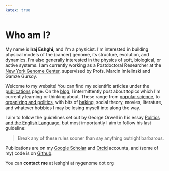 ```yaml
---
katex: true
---
```

# Who am I?

My name is **Iraj Eshghi**, and I'm a physicist. I'm interested in building physical models of the (cancer) genome, its structure, evolution, and dynamics. I'm also generally interested in the physics of soft, biological, or active systems. I am currently working as a Postdoctoral Researcher at the [New York Genome Center](https://www.nygenome.org/), supervised by Profs. Marcin Imielinski and Gamze Gursoy.

Welcome to my website! You can find my scientific articles under the [publications](/boxes-and-squiggles/pubs) page. On the [blog](/boxes-and-squiggles/post), I intermittently post about topics which I'm currently learning or thinking about. These range from [popular science](https://softbites.org/author/ieshghi/), to [organizing and politics](https://magazine.scienceforthepeople.org/labor-special-issue/power-struggles/), with bits of [baking](/boxes-and-squiggles/post/11-14-2023-bread/), social theory, movies, literature, and whatever hobbies I may be losing myself into along the way.

I aim to follow the guidelines set out by George Orwell in his essay [Politics and the English Language](https://faculty.washington.edu/rsoder/EDLPS579/HonorsOrwellPoliticsEnglishLanguage.pdf), but most importantly I aim to follow his last guideline:
> Break any of these rules sooner than say anything outright barbarous.

Publications are on my [Google Scholar](https://scholar.google.com/citations?user=DnLtmq0AAAAJ&hl=en) and [Orcid](https://orcid.org/0000-0002-4527-7578) accounts, and (some of my) code is on [Github](https://github.com/ieshghi).

You can **contact me** at ieshghi at nygenome dot org
